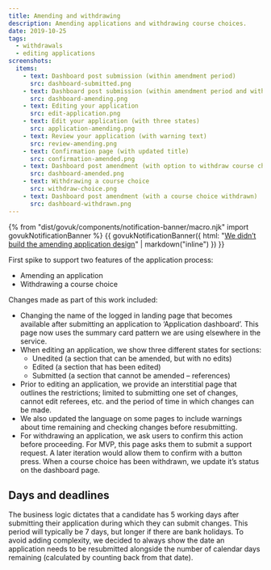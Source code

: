 ```yaml
---
title: Amending and withdrawing
description: Amending applications and withdrawing course choices.
date: 2019-10-25
tags:
  - withdrawals
  - editing applications
screenshots:
  items:
    - text: Dashboard post submission (within amendment period)
      src: dashboard-submitted.png
    - text: Dashboard post submission (within amendment period and with pending changes)
      src: dashboard-amending.png
    - text: Editing your application
      src: edit-application.png
    - text: Edit your application (with three states)
      src: application-amending.png
    - text: Review your application (with warning text)
      src: review-amending.png
    - text: Confirmation page (with updated title)
      src: confirmation-amended.png
    - text: Dashboard post amendment (with option to withdraw course choices)
      src: dashboard-amended.png
    - text: Withdrawing a course choice
      src: withdraw-choice.png
    - text: Dashboard post amendment (with a course choice withdrawn)
      src: dashboard-withdrawn.png
---
```


{% from "dist/govuk/components/notification-banner/macro.njk" import govukNotificationBanner %}
{{ govukNotificationBanner({
  html: "[We didn’t build the amending application design](/apply-for-teacher-training/amending-mvp)" | markdown("inline")
}) }}

First spike to support two features of the application process:

- Amending an application
- Withdrawing a course choice

Changes made as part of this work included:

- Changing the name of the logged in landing page that becomes available after submitting an application to ‘Application dashboard’. This page now uses the summary card pattern we are using elsewhere in the service.
- When editing an application, we show three different states for sections:
  - Unedited (a section that can be amended, but with no edits)
  - Edited (a section that has been edited)
  - Submitted (a section that cannot be amended – references)
- Prior to editing an application, we provide an interstitial page that outlines the restrictions; limited to submitting one set of changes, cannot edit referees, etc. and the period of time in which changes can be made.
- We also updated the language on some pages to include warnings about time remaining and checking changes before resubmitting.
- For withdrawing an application, we ask users to confirm this action before proceeding. For MVP, this page asks them to submit a support request. A later iteration would allow them to confirm with a button press. When a course choice has been withdrawn, we update it’s status on the dashboard page.

## Days and deadlines

The business logic dictates that a candidate has 5 working days after submitting their application during which they can submit changes. This period will typically be 7 days, but longer if there are bank holidays. To avoid adding complexity, we decided to always show the date an application needs to be resubmitted alongside the number of calendar days remaining (calculated by counting back from that date).
